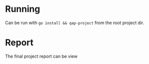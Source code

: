 # Running

Can be run with `go install && qap-project` from the root project dir.

# Report

The final project report can be view